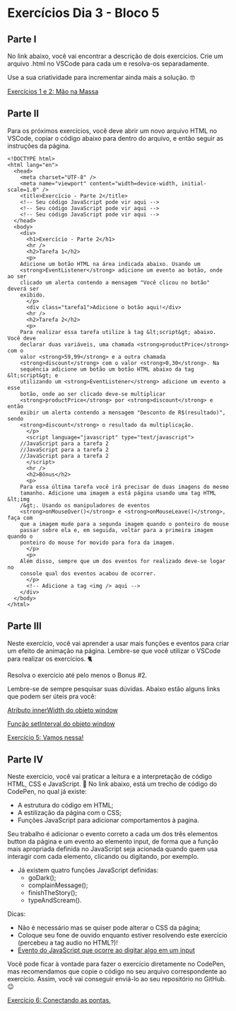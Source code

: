 # Exercícios Dia 3 - Bloco 5

## Parte I

No link abaixo, você vai encontrar a descrição de dois exercícios. Crie um arquivo .html no VSCode para cada um e resolva-os separadamente.

Use a sua criatividade para incrementar ainda mais a solução. 🤓

[Exercícios 1 e 2: Mão na Massa](https://www.teaching-materials.org/jsweb/exercises/events)

## Parte II

Para os próximos exercícios, você deve abrir um novo arquivo HTML no VSCode, copiar o código abaixo para dentro do arquivo, e então seguir as instruções da página.

	<!DOCTYPE html>
	<html lang="en">
	  <head>
	    <meta charset="UTF-8" />
	    <meta name="viewport" content="width=device-width, initial-scale=1.0" />
	    <title>Exercício - Parte 2</title>
	    <!-- Seu código JavaScript pode vir aqui -->
	    <!-- Seu código JavaScript pode vir aqui -->
	    <!-- Seu código JavaScript pode vir aqui -->
	  </head>
	  <body>
	    <div>
	      <h1>Exercício - Parte 2</h1>
	      <hr />
	      <h2>Tarefa 1</h2>
	      <p>
		Adicione um botão HTML na área indicada abaixo. Usando um
		<strong>EventListener</strong> adicione um evento ao botão, onde ao ser
		clicado um alerta contendo a mensagem "Você clicou no botão" deverá ser
		exibido.
	      </p>
	      <div class="tarefa1">Adicione o botão aqui!</div>
	      <hr />
	      <h2>Tarefa 2</h2>
	      <p>
		Para realizar essa tarefa utilize à tag &lt;script&gt; abaixo. Você deve
		declarar duas variáveis, uma chamada <strong>productPrice</strong> com o
		valor <strong>59,99</strong> e a outra chamada
		<strong>discount</strong> com o valor <strong>0,30</strong>. Na
		sequência adicione um botão um botão HTML abaixo da tag &lt;script&gt; e
		utilizando um <strong>EventListener</strong> adicione um evento a esse
		botão, onde ao ser clicado deve-se multiplicar
		<strong>productPrice</strong> por <strong>discount</strong> e então
		exibir um alerta contendo a mensagem "Desconto de R$(resultado)", sendo
		<strong>discount</strong> o resultado da multiplicação.
	      </p>
	      <script language="javascript" type="text/javascript">
		//JavaScript para a tarefa 2
		//JavaScript para a tarefa 2
		//JavaScript para a tarefa 2
	      </script>
	      <hr />
	      <h2>Bônus</h2>
	      <p>
		Para essa última tarefa você irá precisar de duas imagens do mesmo
		tamanho. Adicione uma imagem a está página usando uma tag HTML &lt;img
		/&gt;. Usando os manipuladores de eventos
		<strong>onMouseOver()</strong> e <strong>onMouseLeave()</strong>, faça com
		que a imagem mude para a segunda imagem quando o ponteiro do mouse
		passar sobre ela e, em seguida, voltar para a primeira imagem quando o
		ponteiro do mouse for movido para fora da imagem.
	      </p>
	      <p>
		Além disso, sempre que um dos eventos for realizado deve-se logar no
		console qual dos eventos acabou de ocorrer.
	      </p>
	      <!-- Adicione a tag <img /> aqui -->
	    </div>
	  </body>
	</html>

## Parte III

Neste exercício, você vai aprender a usar mais funções e eventos para criar um efeito de animação na página. Lembre-se que você utilizar o VSCode para realizar os exercícios. 🐈

Resolva o exercício até pelo menos o Bonus #2.

Lembre-se de sempre pesquisar suas dúvidas. Abaixo estão alguns links que podem ser úteis pra você:

[Atributo innerWidth do objeto window](https://www.w3schools.com/jsref/prop_win_innerheight.asp)

[Função setInterval do objeto window](https://www.w3schools.com/js/js_timing.asp)

[Exercício 5: Vamos nessa!](https://www.teaching-materials.org/jsweb/exercises/animation)

## Parte IV

Neste exercício, você vai praticar a leitura e a interpretação de código HTML, CSS e JavaScript. 🙂
No link abaixo, está um trecho de código do CodePen, no qual já existe:

- A estrutura do código em HTML;
- A estilização da página com o CSS;
- Funções JavaScript para adicionar comportamentos à pagina.

Seu trabalho é adicionar o evento correto a cada um dos três elementos button da página e um evento ao elemento input, de forma que a função mais apropriada definida no JavaScript seja acionada quando quem usa interagir com cada elemento, clicando ou digitando, por exemplo.

- Já existem quatro funções JavaScript definidas:
	- goDark();
	- complainMessage();
	- finishTheStory();
	- typeAndScream().

Dicas:

- Não é necessário mas se quiser pode alterar o CSS da página;
- Coloque seu fone de ouvido enquanto estiver resolvendo este exercício (percebeu a tag audio no HTML?)!
- [Evento do JavaScript que ocorre ao digitar algo em um input](https://www.w3schools.com/jsref/event_oninput.asp)

Você pode ficar à vontade para fazer o exercício diretamente no CodePen, mas recomendamos que copie o código no seu arquivo correspondente ao exercício. Assim, você vai conseguir enviá-lo ao seu repositório no GitHub. 😉

[Exercício 6: Conectando as pontas.](https://codepen.io/prosetech/pen/oRxMmZ)
